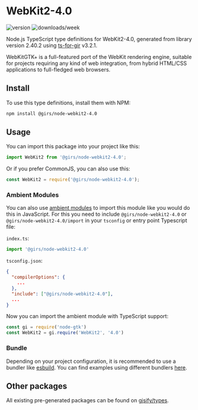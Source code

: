 
# WebKit2-4.0

![version](https://img.shields.io/npm/v/@girs/node-webkit2-4.0)
![downloads/week](https://img.shields.io/npm/dw/@girs/node-webkit2-4.0)


Node.js TypeScript type definitions for WebKit2-4.0, generated from library version 2.40.2 using [ts-for-gir](https://github.com/gjsify/ts-for-gir) v3.2.1.

WebKitGTK+ is a full-featured port of the WebKit rendering engine, suitable for projects requiring any kind of web integration, from hybrid HTML/CSS applications to full-fledged web browsers.

## Install

To use this type definitions, install them with NPM:
```bash
npm install @girs/node-webkit2-4.0
```

## Usage

You can import this package into your project like this:
```ts
import WebKit2 from '@girs/node-webkit2-4.0';
```

Or if you prefer CommonJS, you can also use this:
```ts
const WebKit2 = require('@girs/node-webkit2-4.0');
```

### Ambient Modules

You can also use [ambient modules](https://github.com/gjsify/ts-for-gir/tree/main/packages/cli#ambient-modules) to import this module like you would do this in JavaScript.
For this you need to include `@girs/node-webkit2-4.0` or `@girs/node-webkit2-4.0/import` in your `tsconfig` or entry point Typescript file:

`index.ts`:
```ts
import '@girs/node-webkit2-4.0'
```

`tsconfig.json`:
```json
{
  "compilerOptions": {
    ...
  },
  "include": ["@girs/node-webkit2-4.0"],
  ...
}
```

Now you can import the ambient module with TypeScript support: 

```ts
const gi = require('node-gtk')
const WebKit2 = gi.require('WebKit2', '4.0')
```


### Bundle

Depending on your project configuration, it is recommended to use a bundler like [esbuild](https://esbuild.github.io/). You can find examples using different bundlers [here](https://github.com/gjsify/ts-for-gir/tree/main/examples).

## Other packages

All existing pre-generated packages can be found on [gjsify/types](https://github.com/gjsify/types).

